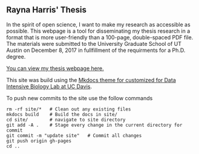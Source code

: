 ## Rayna Harris' Thesis 

In the spirit of open science, I want to make my research as accessible as possible. This webpage is a tool for disseminating my thesis research in a format that is more user-friendly than a 100-page, double-spaced PDF file. The materials were submitted to the University Graduate School of UT Austin on December 8, 2017 in fullfillment of the requirments for a Ph.D. degree. 

[You can view my thesis webpage here.](https://raynamharris.github.io/Thesis)

This site was build using the [Mkdocs theme for customized for Data Intensive Biology Lab at UC Davis](https://github.com/dib-lab/mkdocs-material-dib).

To push new commits to the site use the follow commands

```
rm -rf site/*   # Clean out any existing files
mkdocs build    # Build the docs in site/
cd site/        # navigate to site directory
git add -A .    # Stage every change in the current directory for commit
git commit -m "update site"   # Commit all changes
git push origin gh-pages
cd ..        
```